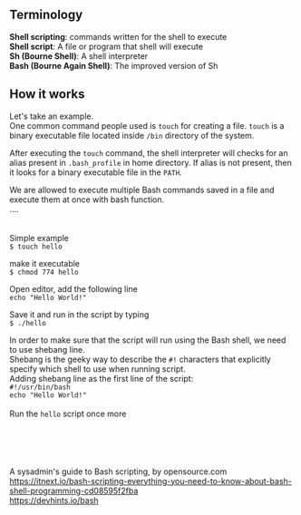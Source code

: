## Terminology
**Shell scripting**: commands written for the shell to execute<br>
**Shell script**: A file or program that shell will execute<br>
**Sh (Bourne Shell)**: A shell interpreter<br>
**Bash (Bourne Again Shell)**: The improved version of Sh<br>

## How it works
Let's take an example.<br>
One common command people used is `touch` for creating a file. `touch` is a binary executable file located inside `/bin` directory of the system.<br>

After executing the `touch` command, the shell interpreter will checks for an alias present in `.bash_profile` in home directory. If alias is not present, then it looks for a binary executable file in the `PATH`.<br>

We are allowed to execute multiple Bash commands saved in a file and execute them at once with bash function. <br>
....<br>
<br>
<br>
Simple example <br>
`$ touch hello` <br>

make it executable <br> 
`$ chmod 774 hello` <br>

Open editor, add the following line <br>
`echo "Hello World!"` <br>

Save it and run in the script by typing <br>
`$ ./hello` <br>

In order to make sure that the script will run using the Bash shell, we need to use shebang line. <br>
Shebang is the geeky way to describe the `#!` characters that explicitly specify which shell to use when running script. <br>
Adding shebang line as the first line of the script: <br>
`#!/usr/bin/bash` <br>
`echo "Hello World!"` <br>
<br>
Run the `hello` script once more 
<br>
<br>
<br>
<br>
<br>
<br>
A sysadmin's guide to Bash scripting, by opensource.com
https://itnext.io/bash-scripting-everything-you-need-to-know-about-bash-shell-programming-cd08595f2fba <br>
https://devhints.io/bash
